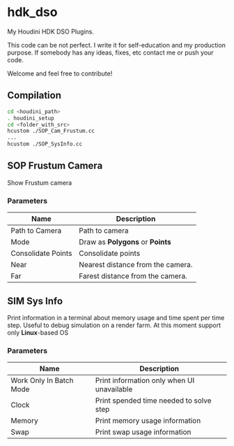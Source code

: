 # hdk_dso
My Houdini HDK DSO Plugins. 

This code can be not perfect. I write it for self-education and my production purpose. If somebody has any ideas, fixes, etc contact me or push your code.

Welcome and feel free to contribute!

## Compilation
```bash
cd <houdini_path>
. houdini_setup
cd <folder_with_src>
hcustom ./SOP_Cam_Frustum.cc
...
hcustom ./SOP_SysInfo.cc
```

## SOP Frustum Camera
Show Frustum camera

### Parameters

Name | Description
--- | ---
Path to Camera | Path to camera
Mode | Draw as **Polygons** or **Points**
Consolidate Points | Consolidate points
Near | Nearest distance from the camera.
Far |Farest distance from the camera.

## SIM Sys Info
Print information in a terminal about memory usage and time spent per time step. Useful to debug simulation on a render farm.
At this moment support only **Linux**-based OS
### Parameters

Name | Description
--- | ---
Work Only In Batch Mode | Print information only when UI unavailable
Clock | Print spended time needed to solve step
Memory | Print memory usage information
Swap | Print swap usage information
